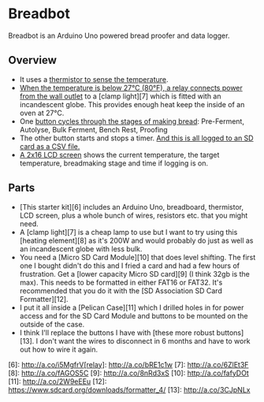 # Breadbot

Breadbot is an Arduino Uno powered bread proofer and data logger.

## Overview

- It uses a [thermistor to sense the temperature][1].
- [When the temperature is below 27°C (80°F), a relay connects power from the wall outlet][3] to a [clamp light][7] which is fitted with an incandescent globe. This provides enough heat keep the inside of an oven at 27°C.
- One [button cycles through the stages of making bread][5]: Pre-Ferment, Autolyse, Bulk Ferment, Bench Rest, Proofing
- The other button starts and stops a timer. [And this is all logged to an SD card as a CSV file.][4]
- [A 2x16 LCD screen][2] shows the current temperature, the target temperature, breadmaking stage and time if logging is on.

## Parts

- [This starter kit][6] includes an Arduino Uno, breadboard, thermistor, LCD screen, plus a whole bunch of wires, resistors etc. that you might need.
- A [clamp light][7] is a cheap lamp to use but I want to try using this [heating element][8] as it's 200W and would probably do just as well as an incandescent globe with less bulk.
- You need a [Micro SD Card Module][10] that does level shifting. The first one I bought didn't do this and I fried a card and had a few hours of frustration. Get a [lower capacity Micro SD card][9] (I think 32gb is the max). This needs to be formatted in either FAT16 or FAT32. It's recommended that you do it with the [SD Association SD Card Formatter][12].
- I put it all inside a [Pelican Case][11] which I drilled holes in for power access and for the SD Card Module and buttons to be mounted on the outside of the case.
- I think I'll replace the buttons I have with [these more robust buttons][13]. I don't want the wires to disconnect in 6 months and have to work out how to wire it again.


[1]: http://www.circuitbasics.com/arduino-thermistor-temperature-sensor-tutorial/
[2]: http://www.circuitbasics.com/how-to-set-up-an-lcd-display-on-an-arduino/
[3]: http://www.circuitbasics.com/setting-up-a-5v-relay-on-the-arduino/
[4]: http://www.geeetech.com/wiki/index.php/Arduino_SD_card_Module
[5]: http://www.instructables.com/id/Arduino-Button-Tutorial/
[6]: http://a.co/i5MgfrV[relay]: http://a.co/bRE1c1w
[7]: http://a.co/6ZlEt3F
[8]: http://a.co/fAGOS5C
[9]: http://a.co/8nRd3xS
[10]: http://a.co/fafyDOt
[11]: http://a.co/2W9eEEu
[12]: https://www.sdcard.org/downloads/formatter_4/
[13]: http://a.co/3CJpNLx
